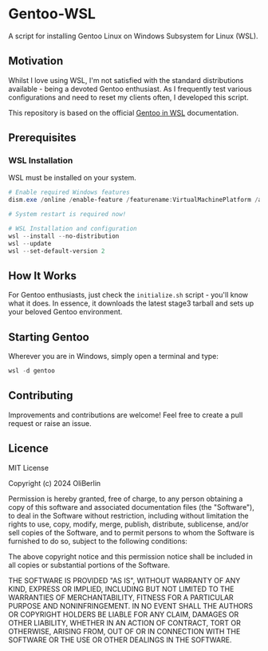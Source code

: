 # Gentoo-WSL

A script for installing Gentoo Linux on Windows Subsystem for Linux (WSL).

## Motivation
Whilst I love using WSL, I'm not satisfied with the standard distributions available - being a devoted Gentoo enthusiast. As I frequently test various configurations and need to reset my clients often, I developed this script.

This repository is based on the official [Gentoo in WSL](https://wiki.gentoo.org/wiki/Gentoo_in_WSL) documentation.

## Prerequisites

### WSL Installation
WSL must be installed on your system.

```powershell
# Enable required Windows features
dism.exe /online /enable-feature /featurename:VirtualMachinePlatform /all

# System restart is required now!

# WSL Installation and configuration
wsl --install --no-distribution
wsl --update
wsl --set-default-version 2
```

## How It Works

For Gentoo enthusiasts, just check the `initialize.sh` script - you'll know what it does. In essence, it downloads the latest stage3 tarball and sets up your beloved Gentoo environment.

## Starting Gentoo

Wherever you are in Windows, simply open a terminal and type:
```powershell
wsl -d gentoo
```

## Contributing

Improvements and contributions are welcome! Feel free to create a pull request or raise an issue.

## Licence

MIT License

Copyright (c) 2024 OliBerlin

Permission is hereby granted, free of charge, to any person obtaining a copy of this software and associated documentation files (the "Software"), to deal in the Software without restriction, including without limitation the rights to use, copy, modify, merge, publish, distribute, sublicense, and/or sell copies of the Software, and to permit persons to whom the Software is furnished to do so, subject to the following conditions:

The above copyright notice and this permission notice shall be included in all copies or substantial portions of the Software.

THE SOFTWARE IS PROVIDED "AS IS", WITHOUT WARRANTY OF ANY KIND, EXPRESS OR IMPLIED, INCLUDING BUT NOT LIMITED TO THE WARRANTIES OF MERCHANTABILITY, FITNESS FOR A PARTICULAR PURPOSE AND NONINFRINGEMENT. IN NO EVENT SHALL THE AUTHORS OR COPYRIGHT HOLDERS BE LIABLE FOR ANY CLAIM, DAMAGES OR OTHER LIABILITY, WHETHER IN AN ACTION OF CONTRACT, TORT OR OTHERWISE, ARISING FROM, OUT OF OR IN CONNECTION WITH THE SOFTWARE OR THE USE OR OTHER DEALINGS IN THE SOFTWARE.
